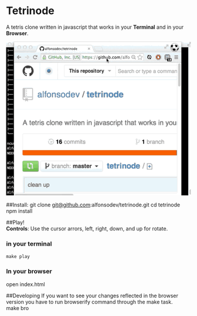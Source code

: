 Tetrinode
=========
A tetris clone written in javascript that works in your **Terminal** and in your **Browser**.  

![tetrinode](/tetrinode.gif)

##Install:
    git clone git@github.com:alfonsodev/tetrinode.git
    cd tetrinode
    npm install

##Play!  
**Controls**: Use the cursor arrors, left, right, down, and up for rotate.  
### in your terminal  
    make play  

### In your browser  
  open index.html  

##Developing
If you want to see your changes reflected in the browser version you have to run browserify command through the make task.  
    make bro
